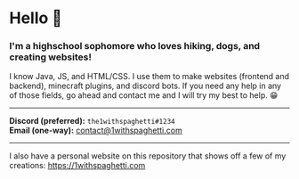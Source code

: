 # Hello 👋
### I'm a highschool sophomore who loves hiking, dogs, and creating websites!
I know Java, JS, and HTML/CSS. I use them to make websites (frontend and backend), minecraft plugins, and discord bots. If you need any help in any of those fields, go ahead and contact me and I will try my best to help. 😁

---

**Discord (preferred):** `the1withspaghetti#1234`<br>
**Email (one-way):** contact@1withspaghetti.com

---

I also have a personal website on this repository that shows off a few of my creations: https://1withspaghetti.com
